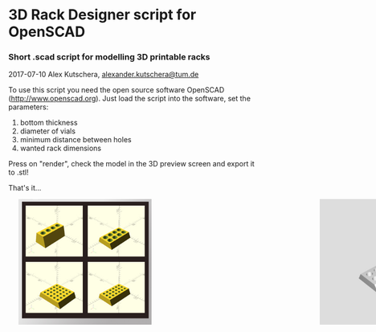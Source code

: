 # 3D Rack Designer script for OpenSCAD

### Short .scad script for modelling  3D printable racks
2017-07-10 Alex Kutschera, alexander.kutschera@tum.de

To use this script you need the open source software OpenSCAD (http://www.openscad.org). Just load the script into the software, set the parameters:
1. bottom thickness
2. diameter of vials
3. minimum distance between holes
4. wanted rack dimensions

Press on "render", check the model in the 3D preview screen and export it to .stl!

That's it...

<div style="width:2000px">
<div style="float:left; width:600px"><img src="https://github.com/vektorious/rack_designer/blob/master/images/rack_designer_model.jpg" style="height: 250px;" hspace="20"/></div>
<div style="float:left; width:600px"><img  src="https://github.com/vektorious/rack_designer/blob/master/images/rack_gif.gif" style="height: 250px;" hspace="20"/></div>


<div style="clear:both"></div>
</div>
